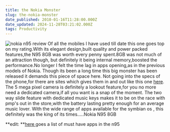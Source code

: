 ```yaml
---
title: the Nokia Monster
slug: the-nokia-monster
date_published: 2010-01-16T11:28:00.000Z
date_updated: 2024-11-28T03:21:02.000Z
tags: Productivity
---
```


![nokia n95 review](__GHOST_URL__/content/images/nokia_n95_review.jpg)
Of all the mobiles I have used till date this one goes top on my rating.With its elegant design,built quality and power packed features,the N95 8GB was worth every penny spent.8GB was not much of an attraction though, but definitely it being internal memory,boosted the performance.No longer I felt the time lag in apps opening,as in the previous models of Nokia. Though its been a long time this big monster has been released it demands this piece of space here. Not going into the specs of the phone,for there are sites which gives them in and out like this one [here](http://www.phonearena.com/htmls/Nokia-N95-8GB-phone-p_2344.html). The 5 mega pixel camera is definitely a lookout feature,for you no more need a dedicated camera,if all you want is a snap of the moment. The two way slide feature with dedicated music keys makes it to be on the race with pmp's out in the store,with the battery lasting pretty enough for an average music lover. With the wide range of apps available for the symbian os , this definitely was the king of its times.....Nokia N95 8GB

**edit: **[here ](http://n95-download.xhost.ro/?p=4)goes a list of must have apps in the n95
